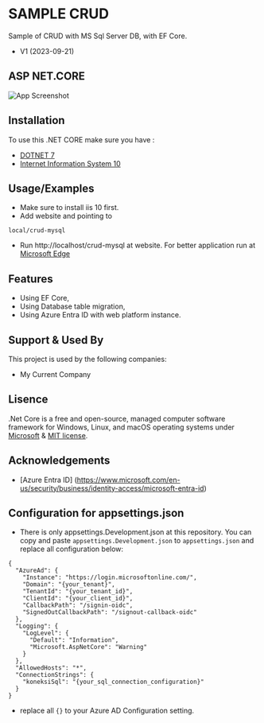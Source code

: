 
# SAMPLE CRUD
Sample of CRUD with MS Sql Server DB, with EF Core.
- V1 (2023-09-21)

## ASP NET.CORE
![App Screenshot](https://blog.rashik.com.np/wp-content/uploads/2020/06/efcore.jpg)

## Installation
To use this .NET CORE make sure you have :
- [DOTNET 7](https://dotnet.microsoft.com/en-us/download/dotnet/7.0)
- [Internet Information System 10](https://www.iis.net/downloads)

## Usage/Examples
- Make sure to install iis 10 first.
- Add website and pointing to
```
local/crud-mysql
```
- Run http://localhost/crud-mysql at website.
For better application run at [Microsoft Edge](https://www.microsoft.com/en-us/edge/download)

## Features
- Using EF Core,
- Using Database table migration,
- Using Azure Entra ID with web platform instance.

## Support & Used By
This project is used by the following companies:
- My Current Company

## Lisence
.Net Core is a free and open-source, managed computer software framework for Windows, Linux, and macOS operating systems under [Microsoft](https://www.microsoft.com/en-us/licensing/default) & [MIT license](https://opensource.org/licenses/MIT).

## Acknowledgements
- [Azure Entra ID] (https://www.microsoft.com/en-us/security/business/identity-access/microsoft-entra-id)

## Configuration for appsettings.json
- There is only appsettings.Development.json at this repository.
You can copy and paste `appsettings.Development.json` to `appsettings.json` and replace all configuration below:
```
{
  "AzureAd": {
    "Instance": "https://login.microsoftonline.com/",
    "Domain": "{your_tenant}",
    "TenantId": "{your_tenant_id}",
    "ClientId": "{your_client_id}",
    "CallbackPath": "/signin-oidc",
    "SignedOutCallbackPath": "/signout-callback-oidc"
  },
  "Logging": {
    "LogLevel": {
      "Default": "Information",
      "Microsoft.AspNetCore": "Warning"
    }
  },
  "AllowedHosts": "*",
  "ConnectionStrings": {
    "koneksiSql": "{your_sql_connection_configuration}"
  }
}
```
- replace all `{}` to your Azure AD Configuration setting.
